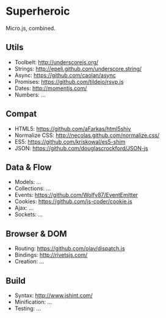 # Superheroic

Micro.js, combined.


## Utils

* Toolbelt: http://underscorejs.org/
* Strings: http://epeli.github.com/underscore.string/
* Async: https://github.com/caolan/async
* Promises: https://github.com/tildeio/rsvp.js
* Dates: http://momentjs.com/
* Numbers: ...


## Compat

* HTML5: https://github.com/aFarkas/html5shiv
* Normalize CSS: http://necolas.github.com/normalize.css/
* ES5: https://github.com/kriskowal/es5-shim
* JSON: https://github.com/douglascrockford/JSON-js


## Data & Flow

* Models: ...
* Collections: ...
* Events: https://github.com/Wolfy87/EventEmitter
* Cookies: https://github.com/js-coder/cookie.js
* Ajax: ...
* Sockets: ...


## Browser & DOM

* Routing: https://github.com/olav/dispatch.js
* Bindings: http://rivetsjs.com/
* Creation: ...


## Build

* Syntax: http://www.jshint.com/
* Minification: ...
* Testing: ...
